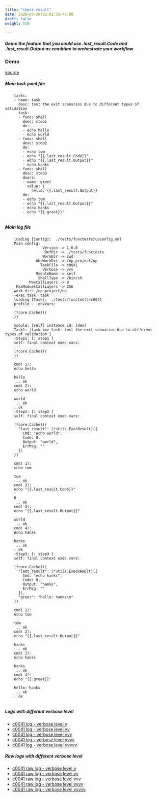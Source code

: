 ```yaml
---
title: "check result"
date: 2020-07-20T02:01:36+77:00
draft: false
weight: 510

---
```


##### Demo the feature that you could use .last_result.Code and .last_result.Output as condition to orchestrate your workflow


### Demo








[source](https://github.com/upcmd/up/blob/master/tests/functests/c0041.yml)

##### Main task yaml file
```
    tasks:
    - name: task
      desc: test the exit scenarios due to different types of validation
      task:
      - func: shell
        desc: step1
        do:
        - echo hello
        - echo world
      - func: shell
        desc: step2
        do:
        - echo tom
        - echo "{{.last_result.Code}}"
        - echo "{{.last_result.Output}}"
        - echo hanks
      - func: shell
        desc: step3
        dvars:
        - name: greet
          value: |
            hello: {{.last_result.Output}}
        do:
        - echo tom
        - echo "{{.last_result.Output}}"
        - echo hanks
        - echo "{{.greet}}"
    
```
##### Main log file
```
    loading [Config]:  ./tests/functests/upconfig.yml
    Main config:
                 Version -> 1.0.0
                  RefDir -> ./tests/functests
                 WorkDir -> cwd
              AbsWorkDir -> /up_project/up
                TaskFile -> c0041
                 Verbose -> vvv
              ModuleName -> self
               ShellType -> /bin/sh
           MaxCallLayers -> 8
     MaxModuelCallLayers -> 256
    work dir: /up_project/up
    -exec task: task
    loading [Task]:  ./tests/functests/c0041
    profile -  envVars:
    
    (*core.Cache)({
    })
    
    module: [self] instance id: [dev]
    Task1: [task ==> task: test the exit scenarios due to different types of validation ]
    -Step1: [: step1 ]
    self: final context exec vars:
    
    (*core.Cache)({
    })
    
    cmd( 1):
    echo hello
    
    hello
     .. ok
    cmd( 2):
    echo world
    
    world
     .. ok
    . ok
    -Step2: [: step2 ]
    self: final context exec vars:
    
    (*core.Cache)({
      "last_result": (*utils.ExecResult)({
        Cmd: "echo world",
        Code: 0,
        Output: "world",
        ErrMsg: ""
      })
    })
    
    cmd( 1):
    echo tom
    
    tom
     .. ok
    cmd( 2):
    echo "{{.last_result.Code}}"
    
    0
     .. ok
    cmd( 3):
    echo "{{.last_result.Output}}"
    
    world
     .. ok
    cmd( 4):
    echo hanks
    
    hanks
     .. ok
    . ok
    -Step3: [: step3 ]
    self: final context exec vars:
    
    (*core.Cache)({
      "last_result": (*utils.ExecResult)({
        Cmd: "echo hanks",
        Code: 0,
        Output: "hanks",
        ErrMsg: ""
      }),
      "greet": "hello: hanks\n"
    })
    
    cmd( 1):
    echo tom
    
    tom
     .. ok
    cmd( 2):
    echo "{{.last_result.Output}}"
    
    hanks
     .. ok
    cmd( 3):
    echo hanks
    
    hanks
     .. ok
    cmd( 4):
    echo "{{.greet}}"
    
    hello: hanks
     .. ok
    . ok
    
```


##### Logs with different verbose level
* [c0041 log - verbose level v](../../logs/c0041_v)
* [c0041 log - verbose level vv](../../logs/c0041_vv)
* [c0041 log - verbose level vvv](../../logs/c0041_vvvv)
* [c0041 log - verbose level vvvv](../../logs/c0041_vvvv)
* [c0041 log - verbose level vvvvv](../../logs/c0041_vvvvv)

##### Raw logs with different verbose level
* [c0041 raw log - verbose level v](../../reflogs/c0041_v.log)
* [c0041 raw log - verbose level vv](../../reflogs/c0041_vv.log)
* [c0041 raw log - verbose level vvv](../../reflogs/c0041_vvv.log)
* [c0041 raw log - verbose level vvvv](../../reflogs/c0041_vvvv.log)
* [c0041 raw log - verbose level vvvvv](../../reflogs/c0041_vvvvv.log)







